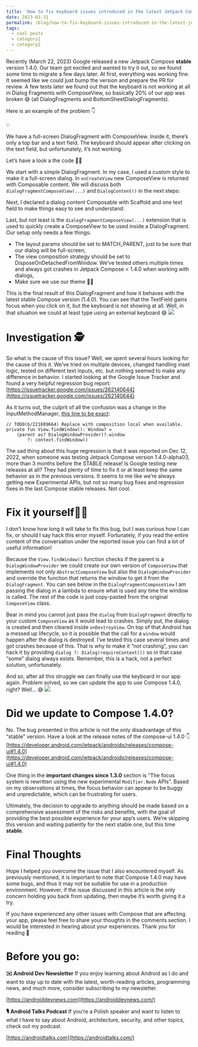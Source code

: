 ```yaml
---
title: 'How to fix keyboard issues introduced in the latest Jetpack Compose (1.4.0)'
date: 2023-03-31
permalink: /blog/how-to-fix-keyboard-issues-introduced-in-the-latest-jetpack-compose-1-4-0/
tags:
  - cool posts
  - category1
  - category2
---
```


Recently (March 22, 2023) Google released a new Jetpack Compose ****stable**** version 1.4.0. Our team got excited and wanted to try it out, so we found some time to migrate a few days later. At first, everything was working fine. It seemed like we could just bump the version and prepare the PR for review. A few tests later we found out that the keyboard is not working at all in Dialog Fragments with ComposeView, so basically 20% of our app was broken 😅 (all DialogFragments and BottomSheetDialogFragments).

Here is an example of the problem 👇

💡

We have a full-screen DialogFragment with ComposeView. Inside it, there’s only a top bar and a text field. The keyboard should appear after clicking on the text field, but unfortunately, it’s not working.

Let’s have a look a the code 👨‍💻

We start with a simple DialogFragment. In my case, I used a custom style to make it a full-screen dialog. In `onCreateView` new ComposeView is returned with Composable content. We will discuss both `dialogFragmentComposeView(...)` and `DialogContent()` in the next steps:

Next, I declared a dialog content Composable with Scaffold and one text field to make things easy to see and understand:

Last, but not least is the `dialogFragmentComposeView(...)` extension that is used to quickly create a ComposeView to be used inside a DialogFragment. Our setup only needs a few things:

- The layout params should be set to MATCH_PARENT, just to be sure that our dialog will be full-screen,
- The view composition strategy should be set to DisposeOnDetachedFromWindow. We’ve tested others multiple times and always got crashes in Jetpack Compose < 1.4.0 when working with dialogs,
- Make sure we use our theme 👨‍🎨

This is the final result of this DialogFragment and how it behaves with the latest stable Compose version (1.4.0). You can see that the TextField gains focus when you click on it, but the keyboard is not showing at all. Well, in that situation we could at least type using an external keyboard 😅
![](__GHOST_URL__/content/images/2023/03/Screen-Recording-2023-03-29-at-08.59.51-2.gif)
# Investigation 🕵️

So what is the cause of this issue? Well, we spent several hours looking for the cause of this it. We’ve tried on multiple devices, changed handling inset logic, tested on different text inputs, etc. but nothing seemed to make any difference in behavior. I started looking at the Google Issue Tracker and found a very helpful regression bug report: [https://issuetracker.google.com/issues/262140644](https://issuetracker.google.com/issues/262140644)

As it turns out, the culprit of all the confusion was a change in the InputMethodManager, [this line to be exact](https://cs.android.com/androidx/platform/frameworks/support/+/androidx-main:compose/ui/ui/src/androidMain/kotlin/androidx/compose/ui/text/input/InputMethodManager.kt;l=159;drc=16ad8c080ac1284a39ca331e4a6169646b82e62a):

    // TODO(b/221889664) Replace with composition local when available.
    private fun View.findWindow(): Window? =
        (parent as? DialogWindowProvider)?.window
            ?: context.findWindow()

The sad thing about this huge regression is that it was reported on Dec 12, 2022, when someone was testing Jetpack Compose version 1.4.0-alpha03, more than 3 months before the STABLE release! Is Google testing new releases at all? They had plenty of time to fix it or at least keep the same behavior as in the previous versions. It seems to me like we’re always getting new Experimental APIs, but not so many bug fixes and regression fixes in the last Compose stable releases. Not cool.

# Fix it yourself👨‍🔧

I don’t know how long it will take to fix this bug, but I was curious how I can fix, or should I say hack this error myself. Fortunately, if you read the entire content of the conversation under the reported issue you can find a lot of useful information!

Because the `View.findWindow()` function checks if the parent is a `DialogWindowProvider` we could create our own version of `ComposeView` that implements not only `AbstractComposeView` but also the `DialogWindowProvider` and override the function that returns the window to get it from the `DialogFragment`. You can see below in the `DialogFragmentComposeView` I am passing the dialog in a lambda to ensure what is used any time the window is called. The rest of the code is just copy-pasted from the original `ComposeView` class.

Bear in mind you cannot just pass the `dialog` from `DialogFragment` directly to your custom `ComposeView` as it would lead to crashes. Simply put, the dialog is created and then cleared inside `onDestroyView`. On top of that Android has a messed up lifecycle, so it is possible that the call for a `window` would happen after the dialog is destroyed. I’ve tested this case several times and got crashes because of this. That is why to make it “not crashing”, you can hack it by providing `dialog ?: Dialog(requireContext())` so in that case “some” dialog always exists. Remember, this is a hack, not a perfect solution, unfortunately.

And so, after all this struggle we can finally use the keyboard in our app again. Problem solved, so we can update the app to use Compose 1.4.0, right? Well… 😅
![](__GHOST_URL__/content/images/2023/03/Screen-Recording-2023-03-29-at-16.39.47.gif)
# Did we update to Compose 1.4.0?

No. The bug presented in this article is not the only disadvantage of this “stable” version. Have a look at the release notes of the compose-ui 1.4.0 👇
[https://developer.android.com/jetpack/androidx/releases/compose-ui#1.4.0](https://developer.android.com/jetpack/androidx/releases/compose-ui#1.4.0)

One thing in the ****important changes since 1.3.0**** section is “The focus system is rewritten using the new experimental `Modifier.Node` APIs”. Based on my observations at times, the focus behavior can appear to be buggy and unpredictable, which can be frustrating for users.

Ultimately, the decision to upgrade to anything should be made based on a comprehensive assessment of the risks and benefits, with the goal of providing the best possible experience for your app’s users. We’re skipping this version and waiting patiently for the next stable one, but this time ****stable****.

# Final Thoughts

Hope I helped you overcome the issue that I also encountered myself. As previously mentioned, it is important to note that Compose 1.4.0 may have some bugs, and thus it may not be suitable for use in a production environment. However, if the issue discussed in this article is the only concern holding you back from updating, then maybe it’s worth giving it a try.

If you have experienced any other issues with Compose that are affecting your app, please feel free to share your thoughts in the comments section. I would be interested in hearing about your experiences. Thank you for reading 👋

# Before you go:

****✉️ Android Dev Newsletter****
If you enjoy learning about Android as I do and want to stay up to date with the latest, worth-reading articles, programming news, and much more, consider subscribing to my newsletter.

[https://androiddevnews.com](https://androiddevnews.com/)

****🎙 Android Talks Podcast****
If you’re a Polish speaker and want to listen to what I have to say about Android, architecture, security, and other topics, check out my podcast.

[https://androidtalks.com](https://androidtalks.com/)